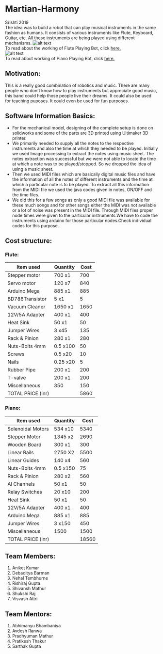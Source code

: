 # Martian-Harmony
Srishti 2019 <br/>
The idea was to build a robot that can play musical instruments in the same fashion as humans. It consists of various instruments like Flute, Keyboard, Guitar, etc. All these instruments are being played using different mechanisms.
![alt text](https://github.com/visvash/Martian-Harmony/blob/master/Images%20and%20Videos/Flute/flute%20setup.jpg "Flute playing bot")
<br/>
To read about the working of Flute Playing Bot, click [here.](https://github.com/visvash/Martian-Harmony/blob/master/Src/Flute/README.md "Martian-Harmony Flute Playing Bot")
<br/>
![alt text](https://github.com/visvash/Martian-Harmony/blob/master/Images%20and%20Videos/Piano/piano_setup.jpg "Piano playing bot")
<br/>
To read about working of Piano Playing Bot, click [here.](https://github.com/visvash/Martian-Harmony/blob/master/Src/Piano/README.md "Martian-Harmony Piano Playing Bot")
<br/>
## Motivation:
This is a really good combination of robotics and music. There are many people who don't know how to play instruments but appreciate good music, this band could help those people live their dreams. It could also be used for teaching puposes. It could even be used for fun purposes.
## Software Information Basics:
* For the mechanical model, designing of the complete setup is done on solidworks and some of the parts are 3D printed using Ultimaker 3D printer.
* We primarily needed to supply all the notes to the respective instruments and also the time at which they needed to be played. Initially we used Image processing to extract the notes using music sheet. The notes extraction was successful but we were not able to locate the time at which a note was to be played/stopped. So we dropped the idea of using a music sheet. 
* Then we used MIDI files which are basically digital music files and have the information of all the notes of different instruments and the time at which a particular note is to be played. To extract all this information from the MIDI file we used the java codes given in notes, ON/OFF and the time files.
* We did this for a few songs as only a good MIDI file was available for these much songs and for other songs either the MIDI was not available or a lot of noise was present in the MIDI file. Through MIDI files proper node times were given to the particular instruments.We have to code the instruments using arduino for those particular nodes.Check individual codes for this purpose.
## Cost structure:
### Flute:
|   Item used   | Quantity | Cost |
|---------------|----------|------|
| Stepper motor |  700 x1  | 700  |
|  Servo motor  |  120 x7  | 840  |
| Arduino Mega  |  885 x1  | 885  |
|BD786Transistor|    5 x1  |  5   |
|Vacuum Cleaner | 1650 x1  | 1650 |
|12V/5A Adapter |  400 x1  | 400  |
|   Heat Sink   |   50 x1  |  50  |
| Jumper Wires  |    3 x45 | 135  |
| Rack & Pinion |  280 x1  | 280  |
| Nuts-Bolts 4mm|  0.5 x100|  50  |
|    Screws     |  0.5 x20 |  10  |
|     Nails     | 0.25 x20 |   5  |
|  Rubber Pipe  |  200 x1  | 200  |
|    T-valve    |  200 x1  | 200  |
| Miscellaneous |   350    | 150  |
|     TOTAL PRICE (inr)   || 5860 |

### Piano:

|   Item used   | Quantity | Cost |
|---------------|----------|------|
|Solenoidal Motors| 534 x10| 5340 |
| Stepper Motor | 1345 x2  | 2690 |
| Wooden Board  |  300 x1  |  300 |
| Linear Rails  | 2750 X2  | 5500 |
| Linear Guides |  140 x4  |  560 |
| Nuts-Bolts 4mm|  0.5 x150|  75  |
| Rack & Pinion |  280 x2  |  560 |
|  Al Channels  |   50 x1  |  50  |
| Relay Switches|   20 x10 |  200 |
|   Heat Sink   |   50 x1  |  50  |
|12V/5A Adapter |  400 x1  | 400  |
| Arduino Mega  |  885 x1  | 885  |
| Jumper Wires  |    3 x150| 450  |
| Miscellaneous |   1500   | 1500 |
|     TOTAL PRICE (inr)   || 18560 |

## Team Members:
1. Aniket Kumar <br/>
2. Debaditya Barman <br/>
3. Nehal Tembhurne <br/>
4. Rishiraj Gupta <br/>
5. Shivansh Mathur <br/>
6. Shukshi Raj <br/>
7. Visvash Attri <br/>
## Team Mentors:
1. Abhimanyu Bhambaniya <br/>
2. Avdesh Ranwa <br/>
3. Pradhyuman Mathur <br/>
4. Pratikesh Thakur <br/>
5. Sarthak Gupta <br/>
